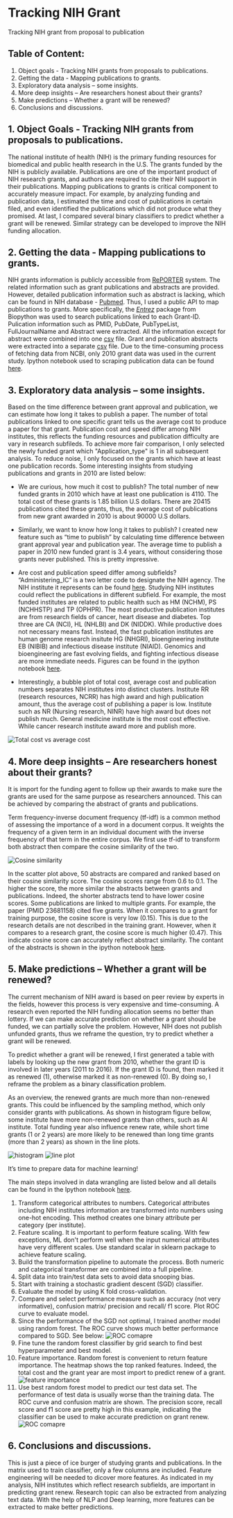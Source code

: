 # Tracking NIH Grant
Tracking NIH grant from proposal to publication

## Table of Content:
1)	Object goals - Tracking NIH grants from proposals to publications.
2)	Getting the data - Mapping publications to grants.
3)	Exploratory data analysis – some insights.
4)	More deep insights – Are researchers honest about their grants?
5)	Make predictions – Whether a grant will be renewed?
6)	Conclusions and discussions.

## 1.	Object Goals - Tracking NIH grants from proposals to publications.
The national institute of health (NIH) is the primary funding resources for biomedical and public health research in the U.S. The grants funded by the NIH is publicly available. Publications are one of the important product of NIH research grants, and authors are required to cite their NIH support in their publications. Mapping publications to grants is critical component to accurately measure impact. For example, by analyzing funding and publication data, I estimated the time and cost of publications in certain filed, and even identified the publications which did not produce what they promised. At last, I compared several binary classifiers to predict whether a grant will be renewed. Similar strategy can be developed to improve the NIH funding allocation.

## 2.	Getting the data - Mapping publications to grants.
NIH grants information is publicly accessible from [RePORTER](https://exporter.nih.gov/ExPORTER_Catalog.aspx?sid=2&index=0) system. The related information such as grant publications and abstracts are provided. However, detailed publication information such as abstract is lacking, which can be found in NIH database - [Pubmed](https://www.ncbi.nlm.nih.gov/pubmed/). Thus, I used a public API to map publications to grants. More specifically, the [_Entrez_](http://biopython.org/DIST/docs/api/Bio.Entrez-module.html) package from Biopython was used to search publications linked to each Grant-ID. Pulication information such as PMID, PubDate, PubTypeList, FullJournalName and Abstract were extracted. All the information except for abstract were combined into one [csv](https://github.com/lilyvalley/Tracking-NIH-Grants/blob/master/file/FY2010_merge_all%20copy.csv) file. Grant and publication abstracts were extracted into a separate [csv](https://github.com/lilyvalley/Tracking-NIH-Grants/blob/master/file/Abstract.csv) file. Due to the time-consuming process of fetching data from NCBI, only 2010 grant data was used in the current study. Ipython notebook used to scraping publication data can be found [here](https://github.com/lilyvalley/Tracking-NIH-Grants/blob/master/ipython_notebook/Mapping%20grant%20to%20publication.ipynb).

## 3.	Exploratory data analysis – some insights.
Based on the time difference between grant approval and publication, we can estimate how long it takes to publish a paper. The number of total publications linked to one specific grant tells us the average cost to produce a paper for that grant. Publication cost and speed differ among NIH institutes, this reflects the funding resources and publication difficulty are vary in research subfileds. To achieve more fair comparison, I only selected the newly funded grant which "Application_type" is 1 in all subsequent analysis. To reduce noise, I only focused on the grants which have at least one publication records. Some interesting insights from studying publications and grants in 2010 are listed below:

  * We are curious, how much it cost to publish? The total number of new funded grants in 2010 which have at least one publication is 4110. The total cost of these grants is 1.85 billion U.S dollars. There are 20415 publications cited these grants, thus, the average cost of publications from new grant awarded in 2010 is about 90000 U.S dollars. 

  * Similarly, we want to know how long it takes to publish? I created new feature such as “time to publish” by calculating time difference between grant approval year and publication year. The average time to publish a paper in 2010 new funded grant is 3.4 years, without considering those grants never published. This is pretty impressive.

  * Are cost and publication speed differ among subfields? “Administering_IC” is a two letter code to designate the NIH agency. The NIH institute it represents can be found [here](https://grants.nih.gov/grants/acronym_list.htm). Studying NIH institutes could reflect the publications in different subfield. For example, the most funded institutes are related to public health such as HM (NCHM), PS (NCHHSTP) and TP (OPHPR). The most productive publication institutes are from research fields of cancer, heart disease and diabetes. Top three are CA (NCI), HL (NHLBI) and DK (NIDDK). While productive does not necessary means fast. Instead, the fast publication institutes are human genome research insitute HG (NHGRI), bioengineering institute EB (NIBIB) and infectious disease institute (NIAID). Genomics and bioengineering are fast evolving fields, and fighting infectious disease are more immediate needs. Figures can be found in the ipython notebook [here](https://github.com/lilyvalley/Tracking-NIH-Grants/blob/master/ipython_notebook/Exploratory%20Data%20Analysis.ipynb).
  
  * Interestingly, a bubble plot of total cost, average cost and publication numbers separates NIH institutes into distinct clusters. Institute RR (research resources, NCRR) has high award and high publication amount, thus the average cost of publishing a paper is low. Institute such as NR (Nursing research, NINR) have high award but does not publish much. General medicine institute is the most cost effective. While cancer research institute award more and publish more.
  
  ![Total cost vs average cost](https://github.com/lilyvalley/Tracking-NIH-Grants/blob/master/images/scatter_merge.png)

## 4.	More deep insights – Are researchers honest about their grants?
It is import for the funding agent to follow up their awards to make sure the grants are used for the same purpose as researchers announced. This can be achieved by comparing the abstract of grants and publications. 

Term frequency-inverse document frequency (tf-idf) is a common method of assessing the importance of a word in a document corpus. It weights the frequency of a given term in an individual document with the inverse frequency of that term in the entire corpus. We first use tf-idf to transform both abstract then compare the cosine similarity of the two.

  ![Cosine similarity](https://github.com/lilyvalley/Tracking-NIH-Grants/blob/master/images/cosine_plot.png)
  
In the scatter plot above, 50 abstracts are compared and ranked based on their cosine similarity score. The cosine scores range from 0.6 to 0.1. The higher the score, the more similar the abstracts between grants and publications.  Indeed, the shorter abstracts tend to have lower cosine scores. Some publications are linked to multiple grants. For example, the paper (PMID 23681158) cited five grants. When it compares to a grant for training purpose, the cosine score is very low (0.15). This is due to the research details are not described in the training grant. However, when it compares to a research grant, the cosine score is much higher (0.47). This indicate cosine score can accurately reflect abstract similarity. The contant of the abstracts is shown in the ipython notebook [here](https://github.com/lilyvalley/Tracking-NIH-Grants/blob/master/ipython_notebook/More%20deeper%20insights.ipynb).

## 5.	Make predictions – Whether a grant will be renewed?
The current mechanism of NIH award is based on peer review by experts in the fields, however this process is very expensive and time-consuming. A research even reported the NIH funding allocation seems no better than lottery. If we can make accurate prediction on whether a grant should be funded, we can partially solve the problem. However, NIH does not publish unfunded grants, thus we reframe the question, try to predict whether a grant will be renewed.

To predict whether a grant will be renewed, I first generated a table with labels by looking up the new grant from 2010, whether the grant ID is involved in later years (2011 to 2016). If the grant ID is found, then marked it as renewed (1), otherwise marked it as non-renewed (0). By doing so, I reframe the problem as a binary classification problem.

As an overview, the renewed grants are much more than non-renewed grants. This could be influenced by the sampling method, which only consider grants with publications. As shown in histogram figure bellow, some institute have more non-renewed grants than others, such as AI institute. Total funding year also influence renew rate, while short time grants (1 or 2 years) are more likely to be renewed than long time grants (more than 2 years) as shown in the line plots.

![histogram](https://github.com/lilyvalley/Tracking-NIH-Grants/blob/master/images/grant_renew_plot1.png)
![line plot](https://github.com/lilyvalley/Tracking-NIH-Grants/blob/master/images/grant_renew_plot2.png)


It’s time to prepare data for machine learning!

The main steps involved in data wrangling are listed below and all details can be found in the Ipython notebook [here](https://github.com/lilyvalley/Tracking-NIH-Grants/blob/master/ipython_notebook/Predict%20whether%20a%20grant%20will%20be%20renewed.ipynb).

  1)	Transform categorical attributes to numbers. Categorical attributes including NIH institutes information are transformed into numbers using one-hot encoding.  This method creates one binary attribute per category (per institute).
  2)	Feature scaling. It is important to perform feature scaling. With few exceptions, ML don't perform well when the input numerical attributes have very different scales. Use standard scalar in sklearn package to achieve feature scaling. 
  3)	Build the transformation pipeline to automate the process. Both numeric and categorical transformer are combined into a full pipeline.
  4)	Split data into train/test data sets to avoid data snooping bias.
  5)	Start with training a stochastic gradient descent (SGD) classifier.
  6)	Evaluate the model by using K fold cross-validation.
  7)	Compare and select performance measure such as accuracy (not very informative), confusion matrix/ precision and recall/ f1 score. Plot ROC curve to evaluate model.
  8)	Since the performance of the SGD not optimal, I trained another model using random forest. 
The ROC curve shows much better performance compared to SGD. See below:
  ![ROC comapre](https://github.com/lilyvalley/Tracking-NIH-Grants/blob/master/images/ROC_multiple.png)
  9)	Fine tune the random forest classifier by grid search to find best hyperparameter and best model.
  10)	Feature importance. Random forest is convenient to return feature importance. The heatmap shows the top ranked features. Indeed, the total cost and the grant year are most import to predict renew of a grant.
   ![feature importance](https://github.com/lilyvalley/Tracking-NIH-Grants/blob/master/images/feature_importance.png)
  11)	Use best random forest model to predict our test data set. The performance of test data is usually worse than the training data. The ROC curve and confusion matrix are shown. The precision score, recall score and f1 score are pretty high in this example, indicating the classifier can be used to make accurate prediction on grant renew. 
  ![ROC comapre](https://github.com/lilyvalley/Tracking-NIH-Grants/blob/master/images/ROC_test.png)


## 6.	Conclusions and discussions.

This is just a piece of ice burger of studying grants and publications. In the matrix used to train classifier, only a few columns are included. Feature engineering will be needed to dicover more features. As indicated in my analysis, NIH institutes which reflect research subfields, are important in predicting grant renew. Research topic can also be extracted from analyzing text data. With the help of NLP and Deep learning, more features can be extracted to make better predictions.  
